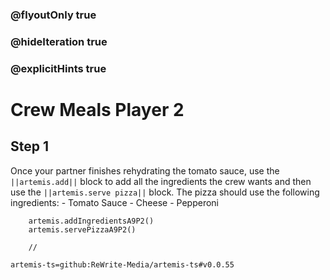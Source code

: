 ### @flyoutOnly true
### @hideIteration true
### @explicitHints true

# Crew Meals Player 2

## Step 1
Once your partner finishes rehydrating the tomato sauce, use the ``||artemis.add||`` block to add all the ingredients the crew wants and then use the ``||artemis.serve pizza||`` block. The pizza should use the following ingredients: 
    - Tomato Sauce
    - Cheese
    - Pepperoni

```ghost
    artemis.addIngredientsA9P2()
    artemis.servePizzaA9P2()
```
```template
    //
```

```package
artemis-ts=github:ReWrite-Media/artemis-ts#v0.0.55
```